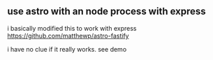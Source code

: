 ## use astro with an node process with express

i basically modified this to work with express https://github.com/matthewp/astro-fastify


i have no clue if it really works. see demo
